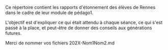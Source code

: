 Ce répertoire contient les rapports d'étonnement des élèves de Rennes
dans le cadre de leur module de pédago1.

L'objectif est d'expliquer ce qui était attendu à chaque séance, ce
qui s'est passé à la place, et peut-être de donner des conseils aux
générations futures.

Merci de nommer vos fichiers 202X-Nom1Nom2.md
